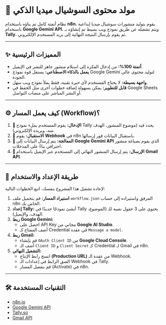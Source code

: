 # 🤖 مولد محتوى السوشيال ميديا الذكي

نظام أتمتة كامل تم بناؤه باستخدام **n8n**، يقوم بتوليد منشورات سوشيال ميديا إبداعية باستخدام **Google Gemini API**، ويتم تشغيله عن طريق نموذج ويب بسيط تم إنشاؤه بـ **Tally**، ثم يقوم بإرسال النتيجة النهائية إلى بريد المستخدم الإلكتروني.

---

## ✨ المميزات الرئيسية

-   **أتمتة 100%:** من إدخال الفكرة إلى استلام منشور جاهز للنشر في الإيميل.
-   **يعمل بالذكاء الاصطناعي:** يستغل قوة نموذج Google Gemini لتوليد محتوى عالي الجودة.
-   **واجهة بسيطة:** لا يحتاج المستخدم لأي خبرة تقنية، فقط يملأ نموذج ويب سهل.
-   **قابل للتطوير:** يمكن بسهولة إضافة خطوات أخرى مثل الحفظ في Google Sheets أو النشر المباشر على منصات التواصل.

---

## ⚙️ كيف يعمل المسار (Workflow)؟

1.  **📝 الإدخال:** يقوم المستخدم بملء نموذج Tally يحدد فيه (موضوع المنشور، الهدف منه، وبريده الإلكتروني).
2.  **🎣 الاستقبال:** يقوم **Webhook** في n8n باستقبال البيانات فور إرسالها.
3.  **🧠 المعالجة:** يتم إرسال البيانات إلى **Google Gemini API** الذي يقوم بصياغة منشور احترافي بناءً على المدخلات.
4.  **📧 الإرسال:** يتم إرسال المنشور النهائي إلى المستخدم عبر الإيميل باستخدام **Gmail API**.



---

## 🚀 طريقة الإعداد والاستخدام

لإعادة تشغيل هذا المشروع بنفسك، اتبع الخطوات التالية:

1.  **استيراد المسار:** قم بتحميل ملف `workflow.json` المرفق واستيراده إلى حساب n8n الخاص بك.
2.  **إعداد Tally:** أنشئ نموذجًا جديدًا في Tally يحتوي على 3 حقول نصية للـ (الموضوع، الهدف، والإيميل).
3.  **ربط Google Gemini:**
    -   احصل على API Key مجاني من **Google AI Studio**.
    -   أضف المفتاح كـ Credential في عقدة `Message a model`.
4.  **ربط Gmail:**
    -   قم بإنشاء `OAuth Client ID` من **Google Cloud Console**.
    -   أضف الـ `Client ID` و `Client Secret` كـ Credential لـ Gmail في n8n.
5.  **التشغيل النهائي:**
    -   انسخ رابط الإنتاج **(Production URL)** من عقدة الـ Webhook.
    -   الصق الرابط في إعدادات الـ Webhook في Tally.
    -   قم بتفعيل المسار (Activate) في n8n.

---

## 🛠️ التقنيات المستخدمة

-   [n8n.io](https://n8n.io/)
-   [Google Gemini API](https://ai.google.dev/)
-   [Tally.so](https://tally.so/)
-   [Gmail API](https://developers.google.com/gmail/api)
